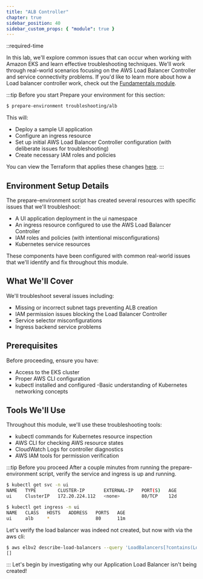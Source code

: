 ```yaml
---
title: "ALB Controller"
chapter: true
sidebar_position: 40
sidebar_custom_props: { "module": true }
---
```


::required-time

In this lab, we'll explore common issues that can occur when working with Amazon EKS and learn effective troubleshooting techniques. We'll work through real-world scenarios focusing on the AWS Load Balancer Controller and service connectivity problems. If you'd like to learn more about how a Load balancer controller work, check out the [Fundamentals module](/docs/fundamentals/).

:::tip Before you start
Prepare your environment for this section:

```bash timeout=600 wait=10
$ prepare-environment troubleshooting/alb
```

This will:

- Deploy a sample UI application
- Configure an ingress resource
- Set up initial AWS Load Balancer Controller configuration (with deliberate issues for troubleshooting)
- Create necessary IAM roles and policies

You can view the Terraform that applies these changes [here](https://github.com/VAR::MANIFESTS_OWNER/VAR::MANIFESTS_REPOSITORY/tree/VAR::MANIFESTS_REF/manifests/modules/troubleshooting/alb/.workshop/terraform).
:::

## Environment Setup Details

The prepare-environment script has created several resources with specific issues that we'll troubleshoot:

- A UI application deployment in the ui namespace
- An ingress resource configured to use the AWS Load Balancer Controller
- IAM roles and policies (with intentional misconfigurations)
- Kubernetes service resources

These components have been configured with common real-world issues that we'll identify and fix throughout this module.

## What We'll Cover

We'll troubleshoot several issues including:

- Missing or incorrect subnet tags preventing ALB creation
- IAM permission issues blocking the Load Balancer Controller
- Service selector misconfigurations
- Ingress backend service problems

## Prerequisites

Before proceeding, ensure you have:

- Access to the EKS cluster
- Proper AWS CLI configuration
- kubectl installed and configured
  -Basic understanding of Kubernetes networking concepts

## Tools We'll Use

Throughout this module, we'll use these troubleshooting tools:

- kubectl commands for Kubernetes resource inspection
- AWS CLI for checking AWS resource states
- CloudWatch Logs for controller diagnostics
- AWS IAM tools for permission verification

:::tip Before you proceed
After a couple minutes from running the prepare-environment script, verify the service and ingress is up and running.

```bash
$ kubectl get svc -n ui
NAME   TYPE        CLUSTER-IP       EXTERNAL-IP   PORT(S)   AGE
ui     ClusterIP   172.20.224.112   <none>        80/TCP    12d
```

```bash
$ kubectl get ingress -n ui
NAME   CLASS   HOSTS   ADDRESS   PORTS   AGE
ui     alb     *                 80      11m

```

Let's verify the load balancer was indeed not created, but now with via the aws cli:

```bash
$ aws elbv2 describe-load-balancers --query 'LoadBalancers[?contains(LoadBalancerName, `k8s-ui-ui`) == `true`]'
[]
```

:::
Let's begin by investigating why our Application Load Balancer isn't being created!
